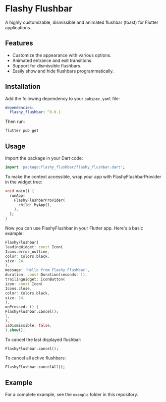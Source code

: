 # Flashy Flushbar

A highly customizable, dismissible and animated flushbar (toast) for Flutter applications.

## Features

- Customize the appearance with various options.
- Animated entrance and exit transitions.
- Support for dismissible flushbars.
- Easily show and hide flushbars programmatically.

## Installation

Add the following dependency to your `pubspec.yaml` file:

```yaml
dependencies:
  flashy_flushbar: ^0.0.1
```

Then run:

```bash
flutter pub get
```

## Usage

Import the package in your Dart code:

```dart
import 'package:flashy_flushbar/flashy_flushbar.dart';
```
To make the context accessible, wrap your app with FlashyFlushbarProvider in the widget tree:

```dart
void main() {
  runApp(
    FlashyFlushbarProvider(
      child: MyApp(),
    ),
  );
}
```

Now you can use FlashyFlushbar in your Flutter app. Here's a basic example:

```dart
FlashyFlushbar(
leadingWidget: const Icon(
Icons.error_outline,
color: Colors.black,
size: 24,
),
message: 'Hello from Flashy Flushbar',
duration: const Duration(seconds: 1),
trailingWidget: IconButton(
icon: const Icon(
Icons.close,
color: Colors.black,
size: 24,
),
onPressed: () {
FlashyFlushbar.cancel();
},
),
isDismissible: false,
).show();
```


To cancel the last displayed flushbar:

```dart
FlashyFlushbar.cancel();
```

To cancel all active flushbars:

```dart
FlashyFlushbar.cancelAll();
```
## Example
For a complete example, see the `example` folder in this repository.
